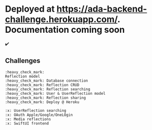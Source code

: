 # Deployed at https://ada-backend-challenge.herokuapp.com/. Documentation coming soon
:heavy_check_mark:

## Challenges
    :heavy_check_mark:
    Reflection model
    :heavy_check_mark: Database connection
    :heavy_check_mark: Reflection CRUD
    :heavy_check_mark: Reflection searching
    :heavy_check_mark: User & UserReflection model
    :heavy_check_mark: Reflection sharing
    :heavy_check_mark: Deploy @ Heroku
    
    :x: UserReflection searching
    :x: OAuth Apple/Google/OneLOgin
    :x: Media reflections
    :x: SwiftUI frontend

